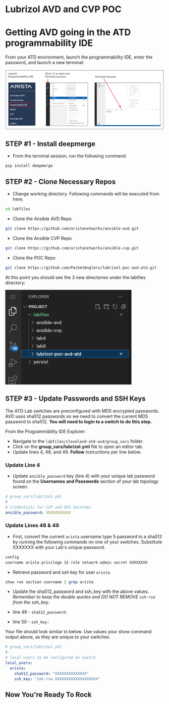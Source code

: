 # Lubrizol AVD and CVP POC


# Getting AVD going in the ATD programmability IDE
From your ATD environment, launch the programmability IDE, enter the password, and launch a new terminal:

<img src="images/programmability_ide.png" alt="Prog IDE"/>

## STEP #1 - Install deepmerge

- From the terminal session, run the following command.

``` bash
pip install deepmerge
```

## STEP #2 - Clone Necessary Repos

- Change working directory. Following commands will be executed from here.

``` bash
cd labfiles
```

- Clone the Ansible AVD Repo

``` bash
git clone https://github.com/aristanetworks/ansible-avd.git
```

- Clone the Ansible CVP Repo

``` bash
git clone https://github.com/aristanetworks/ansible-cvp.git
```

- Clone the POC Repo

``` bash
git clone https://github.com/PacketAnglers/lubrizol-poc-avd-atd.git
```

At this point you should see the 3 new directories under the labfiles directory:

<img src="images/labfiles.png" alt="Labfiles Dir" width="400"/>

## STEP #3 - Update Passwords and SSH Keys

The ATD Lab switches are preconfigured with MD5 encrypted passwords.  AVD uses sha512 passwords so we need to convert the current MD5 password to sha512.  **You will need to login to a switch to do this step.**

From the Programmibility IDE Explorer:

- Navigate to the `labfiles/cleveland-atd-avd/group_vars` folder.
- Click on the **group_vars/lubrizol.yml** file to open an editor tab.
- Update lines 4, 48, and 49.  **Follow** instructions per line below.

### Update Line 4

- Update `ansible_password` key (line 4) with your unique lab password found on the **Usernames and Passwords** section of your lab topology screen.

``` yaml
# group_vars/lubrizol.yml
#
# Credentials for CVP and EOS Switches
ansible_password: XXXXXXXXXXX
```

### Update Lines 48 & 49

- First, convert the current `arista` username type 5 password to a sha512 by running the following commands on one of your switches. Substitute XXXXXXX with your Lab's unique password.

``` bash
config
username arista privilege 15 role network-admin secret XXXXXXXX
```

- Retrieve password and ssh key for user `arista`.

``` bash
show run section username | grep arista
```

- Update the sha512_password and ssh_key with the above values. _Remember to keep the double quotes and DO NOT REMOVE `ssh-rsa` from the ssh_key._

- line 49 - `sha512_password:`
- line 50 - `ssh_key:`

Your file should look similar to below.  Use values your show command output above, as they are unique to your switches.

``` yaml
# group_vars/lubrizol.yml
#
# local users to be configured on switch
local_users:
  arista:
    sha512_password: "XXXXXXXXXXXXXX"
    ssh_key: "ssh-rsa XXXXXXXXXXXXXXXXXXX"
```

## Now You're Ready To Rock